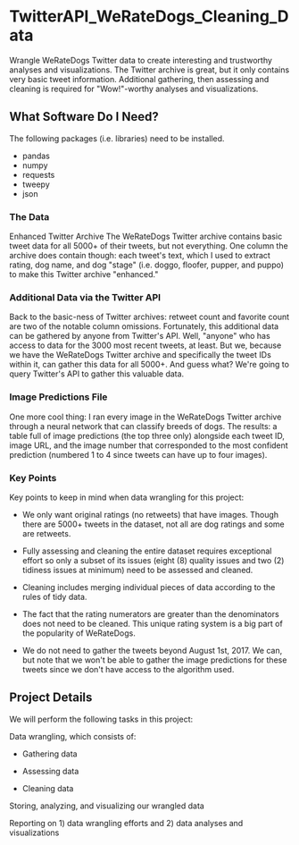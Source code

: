 # TwitterAPI_WeRateDogs_Cleaning_Data
Wrangle WeRateDogs Twitter data to create interesting and trustworthy analyses and visualizations. The Twitter archive is great, but it only contains very basic tweet information. Additional gathering, then assessing and cleaning is required for "Wow!"-worthy analyses and visualizations.

## What Software Do I Need?
The following packages (i.e. libraries) need to be installed.
- pandas
- numpy
- requests
- tweepy
- json

### The Data
Enhanced Twitter Archive
The WeRateDogs Twitter archive contains basic tweet data for all 5000+ of their tweets, but not everything. One column the archive does contain though: each tweet's text, which I used to extract rating, dog name, and dog "stage" (i.e. doggo, floofer, pupper, and puppo) to make this Twitter archive "enhanced."

### Additional Data via the Twitter API
Back to the basic-ness of Twitter archives: retweet count and favorite count are two of the notable column omissions. Fortunately, this additional data can be gathered by anyone from Twitter's API. Well, "anyone" who has access to data for the 3000 most recent tweets, at least. But we, because we have the WeRateDogs Twitter archive and specifically the tweet IDs within it, can gather this data for all 5000+. And guess what? We're going to query Twitter's API to gather this valuable data.

### Image Predictions File
One more cool thing: I ran every image in the WeRateDogs Twitter archive through a neural network that can classify breeds of dogs. The results: a table full of image predictions (the top three only) alongside each tweet ID, image URL, and the image number that corresponded to the most confident prediction (numbered 1 to 4 since tweets can have up to four images).

### Key Points
Key points to keep in mind when data wrangling for this project:

- We only want original ratings (no retweets) that have images. Though there are 5000+ tweets in the dataset, not all are dog ratings and some are retweets.

- Fully assessing and cleaning the entire dataset requires exceptional effort so only a subset of its issues (eight (8) quality issues and two (2) tidiness issues at minimum) need to be assessed and cleaned.

- Cleaning includes merging individual pieces of data according to the rules of tidy data.

- The fact that the rating numerators are greater than the denominators does not need to be cleaned. This unique rating system is a big part of the popularity of WeRateDogs.

- We do not need to gather the tweets beyond August 1st, 2017. We can, but note that we won't be able to gather the image predictions for these tweets since we don't have access to the algorithm used.

## Project Details
We will perform the following tasks in this project:

Data wrangling, which consists of:

- Gathering data

- Assessing data

- Cleaning data

Storing, analyzing, and visualizing our wrangled data

Reporting on 1) data wrangling efforts and 2) data analyses and visualizations
